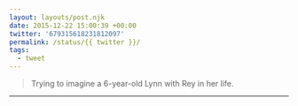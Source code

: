 ```yaml
---
layout: layouts/post.njk
date: 2015-12-22 15:00:39 +00:00
twitter: '679315618231812097'
permalink: /status/{{ twitter }}/
tags: 
  - tweet
---
```


> Trying to imagine a 6-year-old Lynn with Rey in her life.

---
